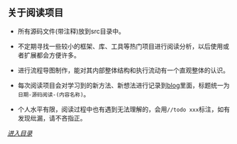 ## 关于阅读项目

* 所有源码文件(带注释)放到src目录中。

* 不定期寻找一些较小的框架、库、工具等热门项目进行阅读分析，以后使用或者扩展都会方便许多。

* 进行流程导图制作，能对其内部整体结构和执行流动有一个直观整体的认识。

* 每次阅读项目会对学习到的新方法、新想法进行记录到[blog](https://github.com/stonehank/blogs)里面，标题统一为`日期-源码阅读-(内容名称)`。

* 个人水平有限，阅读过程中也有遇到无法理解的，会用`//todo xxx`标注，如有发现纰漏，请不吝指正。


[*进入目录*](./navigation.md)